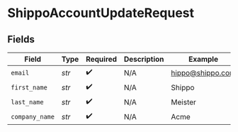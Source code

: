 # ShippoAccountUpdateRequest


## Fields

| Field              | Type               | Required           | Description        | Example            |
| ------------------ | ------------------ | ------------------ | ------------------ | ------------------ |
| `email`            | *str*              | :heavy_check_mark: | N/A                | hippo@shippo.com   |
| `first_name`       | *str*              | :heavy_check_mark: | N/A                | Shippo             |
| `last_name`        | *str*              | :heavy_check_mark: | N/A                | Meister            |
| `company_name`     | *str*              | :heavy_check_mark: | N/A                | Acme               |